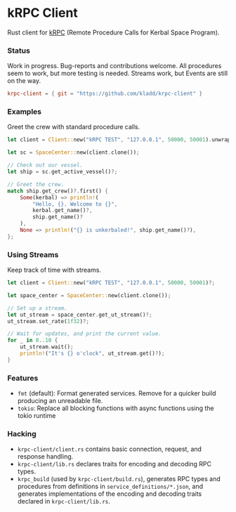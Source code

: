 # kRPC Client

Rust client for [kRPC](https://github.com/krpc/krpc) (Remote Procedure Calls for Kerbal Space Program).

### Status

Work in progress. Bug-reports and contributions welcome. All procedures seem to work, but more testing is needed. Streams work, but Events are still on the way.

```toml
krpc-client = { git = "https://github.com/kladd/krpc-client" }
```

### Examples

Greet the crew with standard procedure calls.

```rust
let client = Client::new("kRPC TEST", "127.0.0.1", 50000, 50001).unwrap();

let sc = SpaceCenter::new(client.clone());

// Check out our vessel.
let ship = sc.get_active_vessel()?;

// Greet the crew.
match ship.get_crew()?.first() {
    Some(kerbal) => println!(
        "Hello, {}. Welcome to {}",
        kerbal.get_name()?,
        ship.get_name()?
    ),
    None => println!("{} is unkerbaled!", ship.get_name()?),
};
```

### Using Streams

Keep track of time with streams.

```rust
let client = Client::new("kRPC TEST", "127.0.0.1", 50000, 50001)?;

let space_center = SpaceCenter::new(client.clone());

// Set up a stream.
let ut_stream = space_center.get_ut_stream()?;
ut_stream.set_rate(1f32)?;

// Wait for updates, and print the current value.
for _ in 0..10 {
    ut_stream.wait();
    println!("It's {} o'clock", ut_stream.get()?);
}
```

### Features
* `fmt` (default): Format generated services. Remove for a quicker build producing an unreadable file.
* `tokio`: Replace all blocking functions with async functions using the tokio runtime

### Hacking

* `krpc-client/client.rs` contains basic connection, request, and response handling.
* `krpc-client/lib.rs` declares traits for encoding and decoding RPC types.
* `krpc_build` (used by `krpc-client/build.rs`), generates RPC types and procedures from definitions in `service_definitions/*.json`, and generates implementations of the encoding and decoding traits declared in `krpc-client/lib.rs`.
